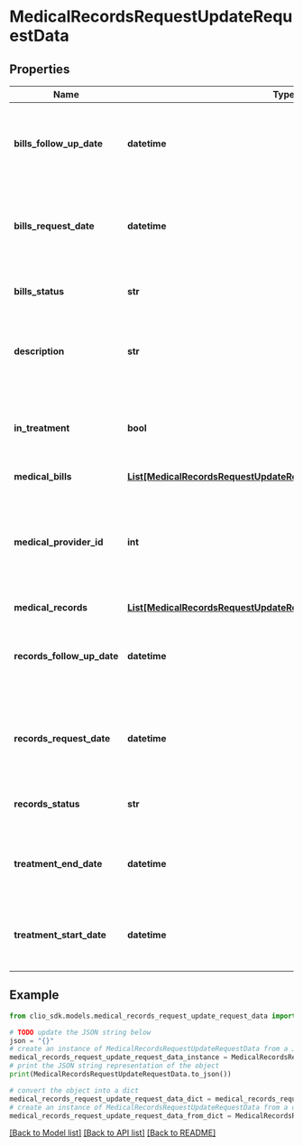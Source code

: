 # MedicalRecordsRequestUpdateRequestData


## Properties

Name | Type | Description | Notes
------------ | ------------- | ------------- | -------------
**bills_follow_up_date** | **datetime** | Follow up date for Medical Bills. (Expects an ISO-8601 date). | [optional] 
**bills_request_date** | **datetime** | Requested date for Medical Bills. (Expects an ISO-8601 date). | [optional] 
**bills_status** | **str** | Current status for the Medical Bills. | [optional] 
**description** | **str** | Detailed description of the Medical Records Detail. | [optional] 
**in_treatment** | **bool** | True or false value to record if the treatment has been completed. | [optional] 
**medical_bills** | [**List[MedicalRecordsRequestUpdateRequestDataMedicalBillsInner]**](MedicalRecordsRequestUpdateRequestDataMedicalBillsInner.md) |  | [optional] 
**medical_provider_id** | **int** | The unique identifier for a single Medical Provider associated with this Medical Records Detail. | [optional] 
**medical_records** | [**List[MedicalRecordsRequestUpdateRequestDataMedicalRecordsInner]**](MedicalRecordsRequestUpdateRequestDataMedicalRecordsInner.md) |  | [optional] 
**records_follow_up_date** | **datetime** | Follow up date for Medical Records. (Expects an ISO-8601 date). | [optional] 
**records_request_date** | **datetime** | Requested date for Medical Records. (Expects an ISO-8601 date). | [optional] 
**records_status** | **str** | Current status for the Medical Records. | [optional] 
**treatment_end_date** | **datetime** | End date for the treatment. (Expects an ISO-8601 date). | [optional] 
**treatment_start_date** | **datetime** | Start date for the treatment. (Expects an ISO-8601 date). | [optional] 

## Example

```python
from clio_sdk.models.medical_records_request_update_request_data import MedicalRecordsRequestUpdateRequestData

# TODO update the JSON string below
json = "{}"
# create an instance of MedicalRecordsRequestUpdateRequestData from a JSON string
medical_records_request_update_request_data_instance = MedicalRecordsRequestUpdateRequestData.from_json(json)
# print the JSON string representation of the object
print(MedicalRecordsRequestUpdateRequestData.to_json())

# convert the object into a dict
medical_records_request_update_request_data_dict = medical_records_request_update_request_data_instance.to_dict()
# create an instance of MedicalRecordsRequestUpdateRequestData from a dict
medical_records_request_update_request_data_from_dict = MedicalRecordsRequestUpdateRequestData.from_dict(medical_records_request_update_request_data_dict)
```
[[Back to Model list]](../README.md#documentation-for-models) [[Back to API list]](../README.md#documentation-for-api-endpoints) [[Back to README]](../README.md)


